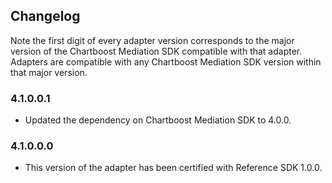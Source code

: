 ## Changelog

Note the first digit of every adapter version corresponds to the major version of the Chartboost Mediation SDK compatible with that adapter. 
Adapters are compatible with any Chartboost Mediation SDK version within that major version.

### 4.1.0.0.1
- Updated the dependency on Chartboost Mediation SDK to 4.0.0.

### 4.1.0.0.0
- This version of the adapter has been certified with Reference SDK 1.0.0.
